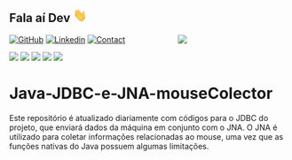 <h2> Fala aí Dev <img src="https://raw.githubusercontent.com/ABSphreak/ABSphreak/master/gifs/Hi.gif" height="25px"></h2>

<img align="right" src="https://github.com/rajput2107/rajput2107/blob/master/Assets/Developer.gif" width='200'/>

[![GitHub](https://img.shields.io/badge/SUPPORT%20AT-GITHUB-blue?style=for-the-badge&logo=github)](https://github.com/rafasptech) [![Linkedin](https://img.shields.io/badge/MY%20PROFILE-Linkedin-blue?style=for-the-badge&logo=github)](https://www.linkedin.com/in/rafael-aldo/) 
 [![Contact](https://img.shields.io/badge/CONTACT-GMAIL-yellow?style=for-the-badge&logo=gmail&logoColor=white)](mailto:rafael.lizarbe95@gmail.com)


<code><a href="https://github.com/java-native-access/jna" target="_blank"><img height="50" src="https://raw.githubusercontent.com/Nexus-Center/Java-JDBC-e-JNA-mouseColector/main/imgs/JNA.png"></a></code>
<code><a href="https://www.java.com/pt-BR/" target="_blank"><img height="50" src="https://www.vectorlogo.zone/logos/java/java-ar21.svg"></a></code>
<code><a href="https://maven.apache.org/" target="_blank"><img height="50" src="https://raw.githubusercontent.com/get-icon/geticon/fc0f660daee147afb4a56c64e12bde6486b73e39/icons/maven.svg"></a></code>
<code><a href="https://azure.microsoft.com/pt-br/free/search/?ef_id=_k_Cj0KCQjwocShBhCOARIsAFVYq0hP286bxHqn_JbNnlaFHQYxvH7t2gUglxggmo8RXru7BygyjDLTcTkaAjPVEALw_wcB_k_&OCID=AIDcmmzmnb0182_SEM_k_Cj0KCQjwocShBhCOARIsAFVYq0hP286bxHqn_JbNnlaFHQYxvH7t2gUglxggmo8RXru7BygyjDLTcTkaAjPVEALw_wcB_k_&gclid=Cj0KCQjwocShBhCOARIsAFVYq0hP286bxHqn_JbNnlaFHQYxvH7t2gUglxggmo8RXru7BygyjDLTcTkaAjPVEALw_wcB" target="_blank"><img height="50" src="https://www.vectorlogo.zone/logos/microsoft_azure/microsoft_azure-ar21.svg"></a></code>
<code><a href="https://www.mysql.com/" target="_blank"><img height="50" src="https://www.vectorlogo.zone/logos/mysql/mysql-ar21.svg"></a></code>


# Java-JDBC-e-JNA-mouseColector
Este repositório é atualizado diariamente com códigos para o JDBC do projeto, que enviará dados da máquina em conjunto com o JNA. O JNA é utilizado para coletar informações relacionadas ao mouse, uma vez que as funções nativas do Java possuem algumas limitações.
